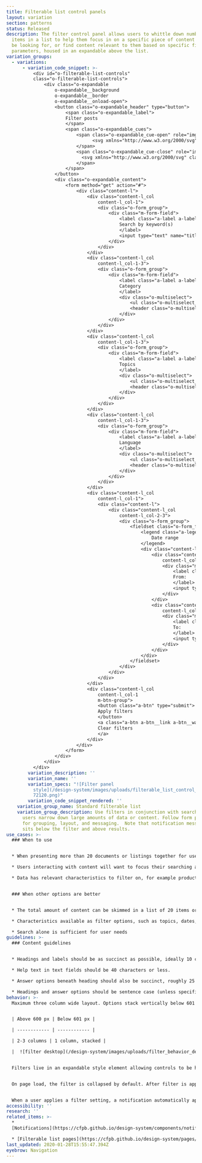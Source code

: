 ```yaml
---
title: Filterable list control panels
layout: variation
section: patterns
status: Released
description: The filter control panel allows users to whittle down number of
  items in a list to help them focus in on a specific piece of content they may
  be looking for, or find content relevant to them based on specific filter
  parameters, housed in an expandable above the list.
variation_groups:
  - variations:
      - variation_code_snippet: >-
          <div id="o-filterable-list-controls"
          class="o-filterable-list-controls">
              <div class="o-expandable
                  o-expandable__background
                  o-expandable__border
                  o-expandable__onload-open">
                  <button class="o-expandable_header" type="button">
                      <span class="o-expandable_label">
                      Filter posts
                      </span>
                      <span class="o-expandable_cues">
                          <span class="o-expandable_cue-open" role="img" aria-label="Show filters">
                                <svg xmlns="http://www.w3.org/2000/svg" class="cf-icon-svg cf-icon-svg__plus-round" viewBox="0 0 17 20.4"><path d="M16.416 10.283A7.917 7.917 0 1 1 8.5 2.366a7.916 7.916 0 0 1 7.916 7.917zm-2.958.01a.792.792 0 0 0-.792-.792H9.284V6.12a.792.792 0 1 0-1.583 0V9.5H4.32a.792.792 0 0 0 0 1.584H7.7v3.382a.792.792 0 0 0 1.583 0v-3.382h3.382a.792.792 0 0 0 .792-.791z"/></svg>
                          </span>
                          <span class="o-expandable_cue-close" role="img" aria-label="Hide filters">
                            <svg xmlns="http://www.w3.org/2000/svg" class="cf-icon-svg cf-icon-svg__minus-round" viewBox="0 0 17 20.4"><path d="M16.416 10.283A7.917 7.917 0 1 1 8.5 2.366a7.916 7.916 0 0 1 7.916 7.917zm-2.958.01a.792.792 0 0 0-.792-.792H4.32a.792.792 0 0 0 0 1.583h8.346a.792.792 0 0 0 .792-.791z"/></svg>
                          </span>
                      </span>
                  </button>
                  <div class="o-expandable_content">
                      <form method="get" action="#">
                          <div class="content-l">
                              <div class="content-l_col
                                  content-l_col-1">
                                  <div class="o-form_group">
                                      <div class="m-form-field">
                                          <label class="a-label a-label__heading" for="o-filterable-list-controls_title">
                                          Search by keyword(s)
                                          </label>
                                          <input type="text" name="title" id="o-filterable-list-controls_title" class="a-text-input a-text-input__full" maxlength="250">
                                      </div>
                                  </div>
                              </div>
                              <div class="content-l_col
                                  content-l_col-1-3">
                                  <div class="o-form_group">
                                      <div class="m-form-field">
                                          <label class="a-label a-label__heading" for="o-filterable-list-controls_categories">
                                          Category
                                          </label>
                                          <div class="o-multiselect">
                                              <ul class="o-multiselect_choices"></ul>
                                              <header class="o-multiselect_header"><input class="o-multiselect_search a-text-input" type="text" placeholder="Select up to five" id="o-filterable-list-controls_categories" autocomplete="off"></header>
                                          </div>
                                      </div>
                                  </div>
                              </div>
                              <div class="content-l_col
                                  content-l_col-1-3">
                                  <div class="o-form_group">
                                      <div class="m-form-field">
                                          <label class="a-label a-label__heading" for="o-filterable-list-controls_topics">
                                          Topics
                                          </label>
                                          <div class="o-multiselect">
                                              <ul class="o-multiselect_choices"></ul>
                                              <header class="o-multiselect_header"><input class="o-multiselect_search a-text-input" type="text" placeholder="Select up to five" id="o-filterable-list-controls_topics" autocomplete="off"></header>
                                          </div>
                                      </div>
                                  </div>
                              </div>
                              <div class="content-l_col
                                  content-l_col-1-3">
                                  <div class="o-form_group">
                                      <div class="m-form-field">
                                          <label class="a-label a-label__heading" for="o-filterable-list-controls_language">
                                          Language
                                          </label>
                                          <div class="o-multiselect">
                                              <ul class="o-multiselect_choices"></ul>
                                              <header class="o-multiselect_header"><input class="o-multiselect_search a-text-input" type="text" placeholder="Select up to five" id="o-filterable-list-controls_language" autocomplete="off"></header>
                                          </div>
                                      </div>
                                  </div>
                              </div>
                              <div class="content-l_col
                                  content-l_col-1">
                                  <div class="content-l">
                                      <div class="content-l_col
                                          content-l_col-2-3">
                                          <div class="o-form_group">
                                              <fieldset class="o-form_fieldset">
                                                  <legend class="a-legend">
                                                      Date range
                                                  </legend>
                                                  <div class="content-l">
                                                      <div class="content-l_col
                                                          content-l_col-1-2">
                                                          <div class="m-form-field">
                                                              <label class="a-label a-label__heading" for="o-filterable-list-controls_from-date">
                                                              From:
                                                              </label>
                                                              <input type="date" name="from_date" class="a-text-input a-text-input__full" placeholder="mm/dd/yyyy" data-type="date" id="o-filterable-list-controls_from-date">
                                                          </div>
                                                      </div>
                                                      <div class="content-l_col
                                                          content-l_col-1-2">
                                                          <div class="m-form-field">
                                                              <label class="a-label a-label__heading" for="o-filterable-list-controls_to-date">
                                                              To:
                                                              </label>
                                                              <input type="date" name="to_date" class="a-text-input a-text-input__full" placeholder="mm/dd/yyyy" data-type="date" id="o-filterable-list-controls_to-date">
                                                          </div>
                                                      </div>
                                                  </div>
                                              </fieldset>
                                          </div>
                                      </div>
                                  </div>
                              </div>
                              <div class="content-l_col
                                  content-l_col-1
                                  m-btn-group">
                                  <button class="a-btn" type="submit">
                                  Apply filters
                                  </button>
                                  <a class="a-btn a-btn__link a-btn__warning" href="#">
                                  Clear filters
                                  </a>
                              </div>
                          </div>
                      </form>
                  </div>
              </div>
          </div>
        variation_description: ''
        variation_name: ''
        variation_specs: "![Filter panel
          style](/design-system/images/uploads/filterable_list_control_panels_0\
          72120.png)"
        variation_code_snippet_rendered: ''
    variation_group_name: Standard filterable list
    variation_group_description: Use filters in conjunction with search to help
      users narrow down large amounts of data or content. Follow form patterns
      for grouping, layout, and messaging.  Note that notification messaging
      sits below the filter and above results.
use_cases: >-
  ### When to use


  * When presenting more than 20 documents or listings together for users to browse through.

  * Users interacting with content will want to focus their searching activities on this specific group of content, rather than using the general site search.

  * Data has relevant characteristics to filter on, for example product and issue for complaint data, location and property type for HMDA, date range and categories for articles


  ### When other options are better


  * The total amount of content can be skimmed in a list of 20 items or less.

  * Characteristics available as filter options, such as topics, dates, and categories, are not relevant to the content.

  * Search alone is sufficient for user needs
guidelines: >-
  ### Content guidelines


  * Headings and labels should be as succinct as possible, ideally 10 characters or less. Do not use colon (:) or other punctuation after the header.

  * Help text in text fields should be 40 characters or less.

  * Answer options beneath heading should also be succinct, roughly 25 characters or less.

  * Headings and answer options should be sentence case (unless specifically proper nouns or titles)
behavior: >-
  Maximum three column wide layout. Options stack vertically below 601 pixels.


  | Above 600 px | Below 601 px |

  | ------------ | ------------ |

  | 2-3 columns | 1 column, stacked |

  |  ![filter desktop](/design-system/images/uploads/filter_behavior_desktop_1.jpg) | ![filter mobile](/design-system/images/uploads/filter_behavior_mobile_1.jpg) |


  Filters live in an expandable style element allowing controls to be hidden when not in use or needed.


  On page load, the filter is collapsed by default. After filter is applied it remains open, except for mobile breakpoint (< 601 px) where is is collapsed after filtering to make vertical space for the notification to be viewed on screen.


  When a user applies a filter setting, a notification automatically appears below the panel indicating number of results or errors.
accessibility: ''
research: ''
related_items: >-
  *
  [Notifications](https://cfpb.github.io/design-system/components/notifications)

  * [Filterable list pages](https://cfpb.github.io/design-system/pages/filterable-list-pages)
last_updated: 2020-01-28T15:55:47.394Z
eyebrow: Navigation
---
```

